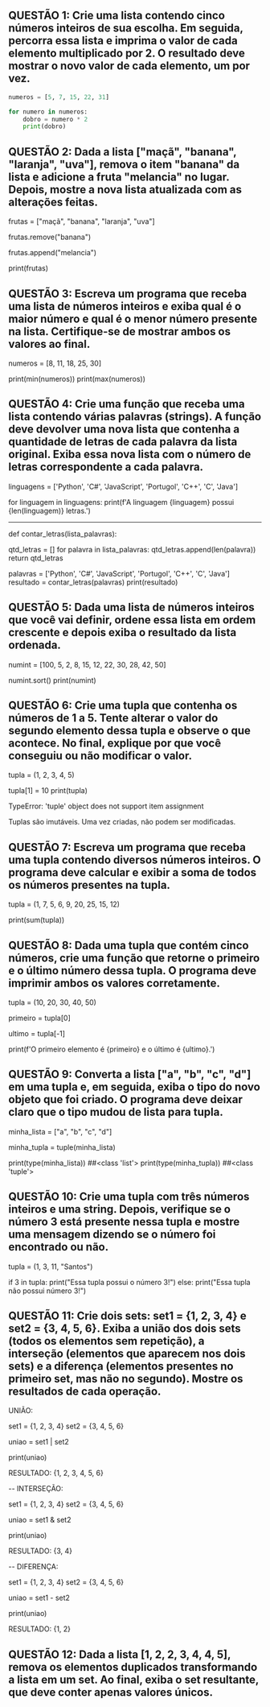 ## QUESTÃO 1: Crie uma lista contendo cinco números inteiros de sua escolha. Em seguida, percorra essa lista e imprima o valor de cada elemento multiplicado por 2. O resultado deve mostrar o novo valor de cada elemento, um por vez.

```python
numeros = [5, 7, 15, 22, 31]

for numero in numeros:
    dobro = numero * 2
    print(dobro)
```

## QUESTÃO 2: Dada a lista ["maçã", "banana", "laranja", "uva"], remova o item "banana" da lista e adicione a fruta "melancia" no lugar. Depois, mostre a nova lista atualizada com as alterações feitas.

frutas = ["maçã", "banana", "laranja", "uva"]

frutas.remove("banana")

frutas.append("melancia")

print(frutas)

## QUESTÃO 3: Escreva um programa que receba uma lista de números inteiros e exiba qual é o maior número e qual é o menor número presente na lista. Certifique-se de mostrar ambos os valores ao final.

numeros = [8, 11, 18, 25, 30]

print(min(numeros))
print(max(numeros))

## QUESTÃO 4: Crie uma função que receba uma lista contendo várias palavras (strings). A função deve devolver uma nova lista que contenha a quantidade de letras de cada palavra da lista original. Exiba essa nova lista com o número de letras correspondente a cada palavra.

linguagens = ['Python', 'C#', 'JavaScript', 'Portugol', 'C++', 'C', 'Java']

for linguagem in linguagens:
    print(f'A linguagem {linguagem} possui {len(linguagem)} letras.')

-----

def contar_letras(lista_palavras):
    
  qtd_letras = []
  for palavra in lista_palavras:
    qtd_letras.append(len(palavra))
  return qtd_letras

palavras = ['Python', 'C#', 'JavaScript', 'Portugol', 'C++', 'C', 'Java']
resultado = contar_letras(palavras)
print(resultado)

## QUESTÃO 5: Dada uma lista de números inteiros que você vai definir, ordene essa lista em ordem crescente e depois exiba o resultado da lista ordenada.

numint = [100, 5, 2, 8, 15, 12, 22, 30, 28, 42, 50]

numint.sort()
print(numint)

## QUESTÃO 6: Crie uma tupla que contenha os números de 1 a 5. Tente alterar o valor do segundo elemento dessa tupla e observe o que acontece. No final, explique por que você conseguiu ou não modificar o valor.

tupla = (1, 2, 3, 4, 5)

tupla[1] = 10
print(tupla)

TypeError: 'tuple' object does not support item assignment

Tuplas são imutáveis. Uma vez criadas, não podem ser modificadas.

## QUESTÃO 7: Escreva um programa que receba uma tupla contendo diversos números inteiros. O programa deve calcular e exibir a soma de todos os números presentes na tupla.

tupla = (1, 7, 5, 6, 9, 20, 25, 15, 12)

print(sum(tupla))

## QUESTÃO 8: Dada uma tupla que contém cinco números, crie uma função que retorne o primeiro e o último número dessa tupla. O programa deve imprimir ambos os valores corretamente.

tupla = (10, 20, 30, 40, 50)

primeiro = tupla[0]

ultimo = tupla[-1]

print(f'O primeiro elemento é {primeiro} e o último é {ultimo}.')

## QUESTÃO 9: Converta a lista ["a", "b", "c", "d"] em uma tupla e, em seguida, exiba o tipo do novo objeto que foi criado. O programa deve deixar claro que o tipo mudou de lista para tupla.

minha_lista = ["a", "b", "c", "d"]

minha_tupla = tuple(minha_lista)

print(type(minha_lista)) ##<class 'list'>
print(type(minha_tupla)) ##<class 'tuple'> 

## QUESTÃO 10: Crie uma tupla com três números inteiros e uma string. Depois, verifique se o número 3 está presente nessa tupla e mostre uma mensagem dizendo se o número foi encontrado ou não.

tupla = (1, 3, 11, "Santos")  

if 3 in tupla: 
    print("Essa tupla possui o número 3!")
else:
    print("Essa tupla não possui número 3!")

## QUESTÃO 11: Crie dois sets: set1 = {1, 2, 3, 4} e set2 = {3, 4, 5, 6}. Exiba a união dos dois sets (todos os elementos sem repetição), a interseção (elementos que aparecem nos dois sets) e a diferença (elementos presentes no primeiro set, mas não no segundo). Mostre os resultados de cada operação.

UNIÃO:

set1 = {1, 2, 3, 4}
set2 = {3, 4, 5, 6}

uniao = set1 | set2

print(uniao)

RESULTADO: {1, 2, 3, 4, 5, 6}

--
INTERSEÇÃO:

set1 = {1, 2, 3, 4}
set2 = {3, 4, 5, 6}

uniao = set1 & set2

print(uniao)

RESULTADO: {3, 4}

--
DIFERENÇA:

set1 = {1, 2, 3, 4}
set2 = {3, 4, 5, 6}

uniao = set1 - set2

print(uniao)

RESULTADO: {1, 2}

## QUESTÃO 12: Dada a lista [1, 2, 2, 3, 4, 4, 5], remova os elementos duplicados transformando a lista em um set. Ao final, exiba o set resultante, que deve conter apenas valores únicos.





